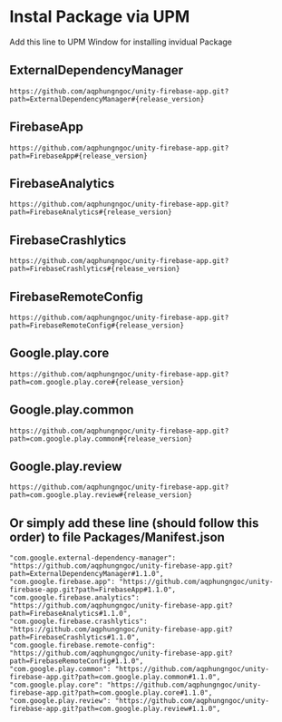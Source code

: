 # Instal Package via UPM

Add this line to UPM Window for installing invidual Package

## ExternalDependencyManager

	https://github.com/aqphungngoc/unity-firebase-app.git?path=ExternalDependencyManager#{release_version}

## FirebaseApp

	https://github.com/aqphungngoc/unity-firebase-app.git?path=FirebaseApp#{release_version}

## FirebaseAnalytics

	https://github.com/aqphungngoc/unity-firebase-app.git?path=FirebaseAnalytics#{release_version}

## FirebaseCrashlytics

	https://github.com/aqphungngoc/unity-firebase-app.git?path=FirebaseCrashlytics#{release_version}

## FirebaseRemoteConfig

	https://github.com/aqphungngoc/unity-firebase-app.git?path=FirebaseRemoteConfig#{release_version}
 
## Google.play.core

	https://github.com/aqphungngoc/unity-firebase-app.git?path=com.google.play.core#{release_version}

## Google.play.common

	https://github.com/aqphungngoc/unity-firebase-app.git?path=com.google.play.common#{release_version}

## Google.play.review

	https://github.com/aqphungngoc/unity-firebase-app.git?path=com.google.play.review#{release_version}

## Or simply add these line (should follow this order) to file Packages/Manifest.json

    "com.google.external-dependency-manager": "https://github.com/aqphungngoc/unity-firebase-app.git?path=ExternalDependencyManager#1.1.0",
    "com.google.firebase.app": "https://github.com/aqphungngoc/unity-firebase-app.git?path=FirebaseApp#1.1.0",
    "com.google.firebase.analytics": "https://github.com/aqphungngoc/unity-firebase-app.git?path=FirebaseAnalytics#1.1.0",
    "com.google.firebase.crashlytics": "https://github.com/aqphungngoc/unity-firebase-app.git?path=FirebaseCrashlytics#1.1.0",
    "com.google.firebase.remote-config": "https://github.com/aqphungngoc/unity-firebase-app.git?path=FirebaseRemoteConfig#1.1.0",
    "com.google.play.common": "https://github.com/aqphungngoc/unity-firebase-app.git?path=com.google.play.common#1.1.0",
    "com.google.play.core": "https://github.com/aqphungngoc/unity-firebase-app.git?path=com.google.play.core#1.1.0",
    "com.google.play.review": "https://github.com/aqphungngoc/unity-firebase-app.git?path=com.google.play.review#1.1.0",
